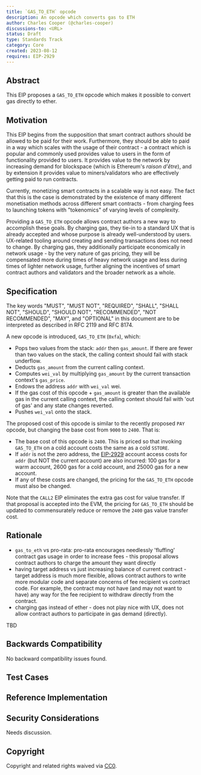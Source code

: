 ```yaml
---
title: `GAS_TO_ETH` opcode
description: An opcode which converts gas to ETH
author: Charles Cooper (@charles-cooper)
discussions-to: <URL>
status: Draft
type: Standards Track
category: Core
created: 2023-08-12
requires: EIP-2929
---
```


## Abstract

This EIP proposes a `GAS_TO_ETH` opcode which makes it possible to convert gas directly to ether.

## Motivation

This EIP begins from the supposition that smart contract authors should be allowed to be paid for their work. Furthermore, they should be able to paid in a way which scales with the usage of their contract - a contract which is popular and commonly used provides value to users in the form of functionality provided to users. It provides value to the network by increasing demand for blockspace (which is Ethereum's _raison d'être_), and by extension it provides value to miners/validators who are effectively getting paid to run contracts.

Currently, monetizing smart contracts in a scalable way is not easy. The fact that this is the case is demonstrated by the existence of many different monetisation methods across different smart contracts - from charging fees to launching tokens with "tokenomics" of varying levels of complexity.

Providing a `GAS_TO_ETH` opcode allows contract authors a new way to accomplish these goals. By charging gas, they tie-in to a standard UX that is already accepted and whose purpose is already well-understood by users. UX-related tooling around creating and sending transactions does not need to change. By charging gas, they additionally participate economically in network usage - by the very nature of gas pricing, they will be compensated more during times of heavy network usage and less during times of lighter network usage, further aligning the incentives of smart contract authors and validators and the broader network as a whole.

## Specification

The key words "MUST", "MUST NOT", "REQUIRED", "SHALL", "SHALL NOT", "SHOULD", "SHOULD NOT", "RECOMMENDED", "NOT RECOMMENDED", "MAY", and "OPTIONAL" in this document are to be interpreted as described in RFC 2119 and RFC 8174.

A new opcode is introduced, `GAS_TO_ETH` (`0xfa`), which:

- Pops two values from the stack: `addr` then `gas_amount`. If there are fewer than two values on the stack, the calling context should fail with stack underflow.
- Deducts `gas_amount` from the current calling context.
- Computes `wei_val` by multiplying `gas_amount` by the current transaction context's `gas_price`.
- Endows the address `addr` with `wei_val` wei.
- If the gas cost of this opcode + `gas_amount` is greater than the available gas in the current calling context, the calling context should fail with 'out of gas' and any state changes reverted.
- Pushes `wei_val` onto the stack.

The proposed cost of this opcode is similar to the recently proposed `PAY` opcode, but changing the base cost from `9000` to `2400`. That is:

- The base cost of this opcode is `2400`. This is priced so that invoking `GAS_TO_ETH` on a cold account costs the same as a cold `SSTORE`.
- If `addr` is not the zero address, the [EIP-2929](./eip-2929.md) account access costs for `addr` (but NOT the current account) are also incurred: 100 gas for a warm account, 2600 gas for a cold account, and 25000 gas for a new account.
- If any of these costs are changed, the pricing for the `GAS_TO_ETH` opcode must also be changed.

Note that the `CALL2` EIP eliminates the extra gas cost for value transfer. If that proposal is accepted into the EVM, the pricing for `GAS_TO_ETH` should be updated to commensurately reduce or remove the `2400` gas value transfer cost.

## Rationale

- `gas_to_eth` vs pro-rata: pro-rata encourages needlessly 'fluffing' contract gas usage in order to increase fees - this proposal allows contract authors to charge the amount they want directly
- having target address vs just increasing balance of current contract - target address is much more flexible, allows contract authors to write more modular code and separate concerns of fee recipient vs contract code. For example, the contract may not have (and may not want to have) any way for the fee recipient to withdraw directly from the contract.
- charging gas instead of ether - does not play nice with UX, does not allow contract authors to participate in gas demand (directly).

<!--
  The rationale fleshes out the specification by describing what motivated the design and why particular design decisions were made. It should describe alternate designs that were considered and related work, e.g. how the feature is supported in other languages.

  The current placeholder is acceptable for a draft.

  TODO: Remove this comment before submitting
-->

TBD

## Backwards Compatibility

<!--

  This section is optional.

  All EIPs that introduce backwards incompatibilities must include a section describing these incompatibilities and their severity. The EIP must explain how the author proposes to deal with these incompatibilities. EIP submissions without a sufficient backwards compatibility treatise may be rejected outright.

  The current placeholder is acceptable for a draft.

  TODO: Remove this comment before submitting
-->

No backward compatibility issues found.

## Test Cases

<!--
  This section is optional for non-Core EIPs.

  The Test Cases section should include expected input/output pairs, but may include a succinct set of executable tests. It should not include project build files. No new requirements may be be introduced here (meaning an implementation following only the Specification section should pass all tests here.)
  If the test suite is too large to reasonably be included inline, then consider adding it as one or more files in `../assets/eip-####/`. External links will not be allowed

  TODO: Remove this comment before submitting
-->

## Reference Implementation

## Security Considerations

<!--
  All EIPs must contain a section that discusses the security implications/considerations relevant to the proposed change. Include information that might be important for security discussions, surfaces risks and can be used throughout the life cycle of the proposal. For example, include security-relevant design decisions, concerns, important discussions, implementation-specific guidance and pitfalls, an outline of threats and risks and how they are being addressed. EIP submissions missing the "Security Considerations" section will be rejected. An EIP cannot proceed to status "Final" without a Security Considerations discussion deemed sufficient by the reviewers.

  The current placeholder is acceptable for a draft.

  TODO: Remove this comment before submitting
-->

Needs discussion.

## Copyright

Copyright and related rights waived via [CC0](../LICENSE.md).
